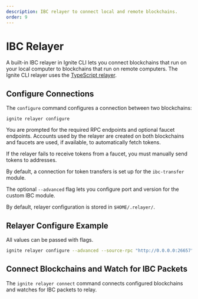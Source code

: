```yaml
---
description: IBC relayer to connect local and remote blockchains.
order: 9
---
```


# IBC Relayer

A built-in IBC relayer in Ignite CLI lets you connect blockchains that run on your local computer to blockchains that run on remote computers. The Ignite CLI relayer uses the [TypeScript relayer](https://github.com/confio/ts-relayer).

## Configure Connections

The `configure` command configures a connection between two blockchains:

`ignite relayer configure`

You are prompted for the required RPC endpoints and optional faucet endpoints. Accounts used by the relayer are created on both blockchains and faucets are used, if available, to automatically fetch tokens.

If the relayer fails to receive tokens from a faucet, you must manually send tokens to addresses.

By default, a connection for token transfers is set up for the `ibc-transfer` module.

The optional `--advanced` flag lets you configure port and version for the custom IBC module.

By default, relayer configuration is stored in `$HOME/.relayer/`.

## Relayer Configure Example

All values can be passed with flags.

```bash
ignite relayer configure --advanced --source-rpc "http://0.0.0.0:26657" --source-faucet "http://0.0.0.0:4500" --source-port "blog" --source-version "blog-1" --target-rpc "http://0.0.0.0:26659" --target-faucet "http://0.0.0.0:4501" --target-port "blog" --target-version "blog-1"
```

## Connect Blockchains and Watch for IBC Packets

The `ignite relayer connect` command connects configured blockchains and watches for IBC packets to relay.
